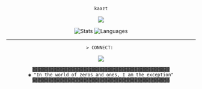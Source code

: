 <div align="center">
  
`kaazt`


<img src="https://img.shields.io/badge/_ARCH_LINUX-purple?style=flat&logo=archlinux&logoColor=white&color=1e1e2e&labelColor=8b5cf6" />

![Stats](https://github-readme-stats.vercel.app/api?username=k4zzt&show_icons=true&theme=transparent&bg_color=00000000&title_color=8b5cf6&text_color=e2e8f0&icon_color=f472b6&hide_border=true&custom_title=◉%20NEURAL%20INTERFACE)
![Languages](https://github-readme-stats.vercel.app/api/top-langs/?username=k4zzt&layout=compact&theme=transparent&bg_color=00000000&title_color=8b5cf6&text_color=e2e8f0&hide_border=true&custom_title=◉%20CODE%20MATRIX)

---

`> CONNECT: ` 

[![](https://img.shields.io/badge/linkedin-8b5cf6?style=flat&logo=linkedin&logoColor=white)](https://linkedin.com/in/gustavosamuel)

```
▓▓▓▓▓▓▓▓▓▓▓▓▓▓▓▓▓▓▓▓▓▓▓▓▓▓▓▓▓▓▓▓▓▓▓▓▓▓▓▓▓▓▓▓▓▓▓▓▓▓▓
◉ "In the world of zeros and ones, I am the exception"
▓▓▓▓▓▓▓▓▓▓▓▓▓▓▓▓▓▓▓▓▓▓▓▓▓▓▓▓▓▓▓▓▓▓▓▓▓▓▓▓▓▓▓▓▓▓▓▓▓▓▓
```

</div>
